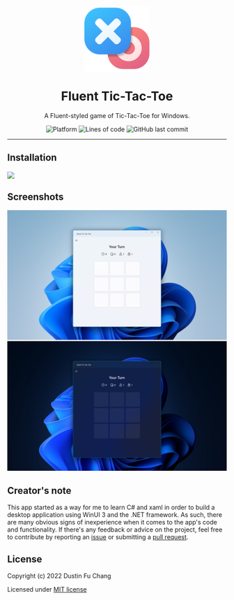 <p align="center">
  <img width="150" align="center" src="Assets/StoreLogo.scale-400.png" />
</p>
<h1 align="center">
  Fluent Tic-Tac-Toe
</h1>

<p align="center">
  A Fluent-styled game of Tic-Tac-Toe for Windows.
</p>
<p align="center">

  <a title="Platform" target="_blank">
	<img src="https://img.shields.io/badge/Platform-Windows-blue" alt="Platform" />
  </a>
  
  <img alt="Lines of code" src="https://img.shields.io/tokei/lines/github/dfchang149/Fluent-Tic-Tac-Toe?color=orange&label=Total%20lines">
  <img alt="GitHub last commit" src="https://img.shields.io/github/last-commit/dfchang149/Fluent-Tic-Tac-Toe?label=Last%20commit">
</p>


---

## Installation

<a title="Microsoft Store" target="_blank" href="https://www.microsoft.com/en-us/p/fluent-tictactoe/9NPFG5ZPGXZR">
  <img width="128" align="center" src="https://getbadgecdn.azureedge.net/images/English_L.png" />
</a>

## Screenshots

<div align="center">
	<img src="Assets/Screenshots/ScreenshotLight.png" />
	<img src="Assets/Screenshots/ScreenshotDark.png" />
</div>

## Creator's note
This app started as a way for me to learn C# and xaml in order to build a desktop application using WinUI 3 and the .NET framework. As such, there are many obvious signs of inexperience when it comes to the app's code and functionality. If there's any feedback or advice on the project, feel free to contribute by reporting an [issue](https://github.com/dfchang149/Fluent-Tic-Tac-Toe/issues) or submitting a [pull request](https://github.com/dfchang149/Fluent-Tic-Tac-Toe/pulls).

## License
Copyright (c) 2022 Dustin Fu Chang

Licensed under [MIT license](https://github.com/dfchang149/Fluent-Tic-Tac-Toe/blob/master/LICENSE.md)
